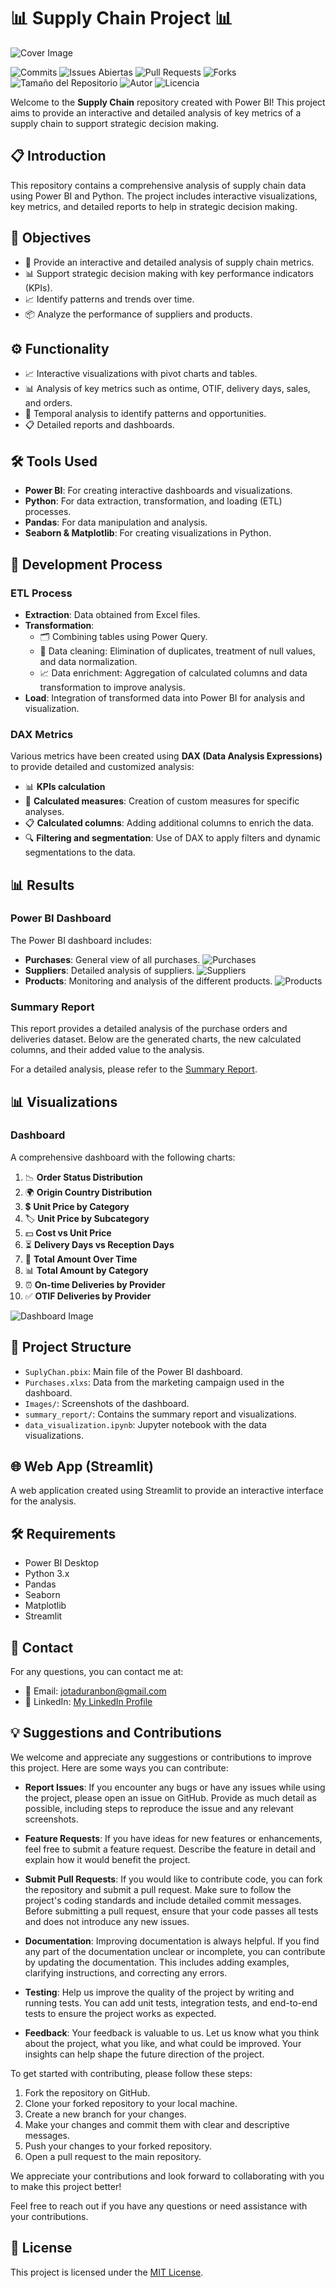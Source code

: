 # 📊 Supply Chain Project 📊

![Cover Image](assets/portada.png)

![Commits](https://img.shields.io/github/commit-activity/m/Jotis86/People-Analytics-Project)
![Issues Abiertas](https://img.shields.io/github/issues/Jotis86/People-Analytics-Project)
![Pull Requests](https://img.shields.io/github/issues-pr/Jotis86/People-Analytics-Project)
![Forks](https://img.shields.io/github/forks/Jotis86/People-Analytics-Project)
![Tamaño del Repositorio](https://img.shields.io/github/repo-size/Jotis86/People-Analytics-Project)
![Autor](https://img.shields.io/badge/autor-Juan%20Duran%20Bon-blue)
![Licencia](https://img.shields.io/github/license/Jotis86/People-Analytics-Project)

Welcome to the **Supply Chain** repository created with Power BI! 
This project aims to provide an interactive and detailed analysis of key metrics of a supply chain to support strategic decision making.

## 📋 Introduction

This repository contains a comprehensive analysis of supply chain data using Power BI and Python. The project includes interactive visualizations, key metrics, and detailed reports to help in strategic decision making.

## 🎯 Objectives

- 🎯 Provide an interactive and detailed analysis of supply chain metrics.
- 📊 Support strategic decision making with key performance indicators (KPIs).
- 📈 Identify patterns and trends over time.
- 📦 Analyze the performance of suppliers and products.

## ⚙️ Functionality

- 📈 Interactive visualizations with pivot charts and tables.
- 📊 Analysis of key metrics such as ontime, OTIF, delivery days, sales, and orders.
- 📅 Temporal analysis to identify patterns and opportunities.
- 📋 Detailed reports and dashboards.

## 🛠️ Tools Used

- **Power BI**: For creating interactive dashboards and visualizations.
- **Python**: For data extraction, transformation, and loading (ETL) processes.
- **Pandas**: For data manipulation and analysis.
- **Seaborn & Matplotlib**: For creating visualizations in Python.

## 🔄 Development Process

### ETL Process

- **Extraction**: Data obtained from Excel files.
- **Transformation**: 
  - 🗂️ Combining tables using Power Query.
  - 🧹 Data cleaning: Elimination of duplicates, treatment of null values, and data normalization.
  - 📈 Data enrichment: Aggregation of calculated columns and data transformation to improve analysis.
- **Load**: Integration of transformed data into Power BI for analysis and visualization.

### DAX Metrics

Various metrics have been created using **DAX (Data Analysis Expressions)** to provide detailed and customized analysis:
- 📊 **KPIs calculation**
- 📏 **Calculated measures**: Creation of custom measures for specific analyses.
- 📋 **Calculated columns**: Adding additional columns to enrich the data.
- 🔍 **Filtering and segmentation**: Use of DAX to apply filters and dynamic segmentations to the data.

## 📊 Results

### Power BI Dashboard

The Power BI dashboard includes:
- **Purchases**: General view of all purchases.
  ![Purchases](images/image_1.png)
- **Suppliers**: Detailed analysis of suppliers.
  ![Suppliers](images/image_2.png)
- **Products**: Monitoring and analysis of the different products.
  ![Products](images/image_3.png)

### Summary Report

This report provides a detailed analysis of the purchase orders and deliveries dataset. Below are the generated charts, the new calculated columns, and their added value to the analysis.

For a detailed analysis, please refer to the [Summary Report](summary_report/README.md).


## 📊 Visualizations


### Dashboard

A comprehensive dashboard with the following charts:
1. 📉 **Order Status Distribution**
2. 🌍 **Origin Country Distribution**
3. 💲 **Unit Price by Category**
4. 🏷️ **Unit Price by Subcategory**
5. 💵 **Cost vs Unit Price**
6. ⏳ **Delivery Days vs Reception Days**
7. 📅 **Total Amount Over Time**
8. 📊 **Total Amount by Category**
9. ⏰ **On-time Deliveries by Provider**
10. ✅ **OTIF Deliveries by Provider**

![Dashboard Image](assets/dashboard_2.png)

## 📂 Project Structure

- `SuplyChan.pbix`: Main file of the Power BI dashboard.
- `Purchases.xlxs`: Data from the marketing campaign used in the dashboard.
- `Images/`: Screenshots of the dashboard.
- `summary_report/`: Contains the summary report and visualizations.
- `data_visualization.ipynb`: Jupyter notebook with the data visualizations.

## 🌐 Web App (Streamlit)

A web application created using Streamlit to provide an interactive interface for the analysis.

## 🛠️ Requirements

- Power BI Desktop
- Python 3.x
- Pandas
- Seaborn
- Matplotlib
- Streamlit

## 📧 Contact

For any questions, you can contact me at:
- 📧 Email: jotaduranbon@gmail.com
- 💬 LinkedIn: [My LinkedIn Profile](www.linkedin.com/in/juan-duran-bon)

## 💡 Suggestions and Contributions

We welcome and appreciate any suggestions or contributions to improve this project. Here are some ways you can contribute:

- **Report Issues**: If you encounter any bugs or have any issues while using the project, please open an issue on GitHub. Provide as much detail as possible, including steps to reproduce the issue and any relevant screenshots.

- **Feature Requests**: If you have ideas for new features or enhancements, feel free to submit a feature request. Describe the feature in detail and explain how it would benefit the project.

- **Submit Pull Requests**: If you would like to contribute code, you can fork the repository and submit a pull request. Make sure to follow the project's coding standards and include detailed commit messages. Before submitting a pull request, ensure that your code passes all tests and does not introduce any new issues.

- **Documentation**: Improving documentation is always helpful. If you find any part of the documentation unclear or incomplete, you can contribute by updating the documentation. This includes adding examples, clarifying instructions, and correcting any errors.

- **Testing**: Help us improve the quality of the project by writing and running tests. You can add unit tests, integration tests, and end-to-end tests to ensure the project works as expected.

- **Feedback**: Your feedback is valuable to us. Let us know what you think about the project, what you like, and what could be improved. Your insights can help shape the future direction of the project.

To get started with contributing, please follow these steps:
1. Fork the repository on GitHub.
2. Clone your forked repository to your local machine.
3. Create a new branch for your changes.
4. Make your changes and commit them with clear and descriptive messages.
5. Push your changes to your forked repository.
6. Open a pull request to the main repository.

We appreciate your contributions and look forward to collaborating with you to make this project better!

Feel free to reach out if you have any questions or need assistance with your contributions.

## 📜 License

This project is licensed under the [MIT License](LICENSE).

